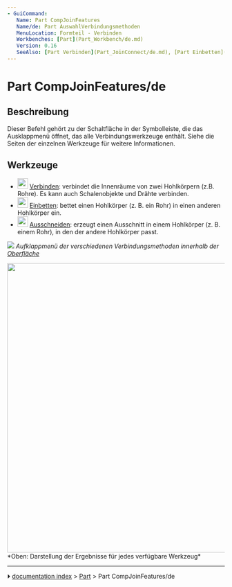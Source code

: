 ```yaml
---
- GuiCommand:
   Name: Part CompJoinFeatures
   Name/de: Part AuswahlVerbindungsmethoden
   MenuLocation: Formteil - Verbinden
   Workbenches: [Part](Part_Workbench/de.md)
   Version: 0.16
   SeeAlso: [Part Verbinden](Part_JoinConnect/de.md), [Part Einbetten](Part_JoinEmbed/de.md), [Part Ausschneiden](Part_JoinCutout/de.md), [Part Boolesche Operationen](Part_Boolean/de.md), [Part Dicke](Part_Thickness/de.md)
---
```


# Part CompJoinFeatures/de

## Beschreibung

Dieser Befehl gehört zu der Schaltfläche in der Symbolleiste, die das Ausklappmenü öffnet, das alle Verbindungswerkzeuge enthält. Siehe die Seiten der einzelnen Werkzeuge für weitere Informationen.

## Werkzeuge

-   <img alt="" src=images/Part_JoinConnect.svg  style="width:24px;"> [Verbinden](Part_JoinConnect/de.md): verbindet die Innenräume von zwei Hohlkörpern (z.B. Rohre). Es kann auch Schalenobjekte und Drähte verbinden.
-   <img alt="" src=images/Part_JoinEmbed.svg  style="width:24px;"> [Einbetten](Part_JoinEmbed/de.md): bettet einen Hohlkörper (z. B. ein Rohr) in einen anderen Hohlkörper ein.
-   <img alt="" src=images/Part_JoinCutout.svg  style="width:24px;"> [Ausschneiden](Part_JoinCutout/de.md): erzeugt einen Ausschnitt in einem Hohlkörper (z. B. einem Rohr), in den der andere Hohlkörper passt.

![](images/JoinFeatures_dropdownToolbarButton.png ) 
*Aufklappmenü der verschiedenen Verbindungsmethoden innerhalb der [Oberfläche](Interface/de.md)*

<img alt="" src=images/JoinFeatures_demo.png  style="width:668px;"> 
*Oben: Darstellung der Ergebnisse für jedes verfügbare Werkzeug*



---
⏵ [documentation index](../README.md) > [Part](Part_Workbench.md) > Part CompJoinFeatures/de

